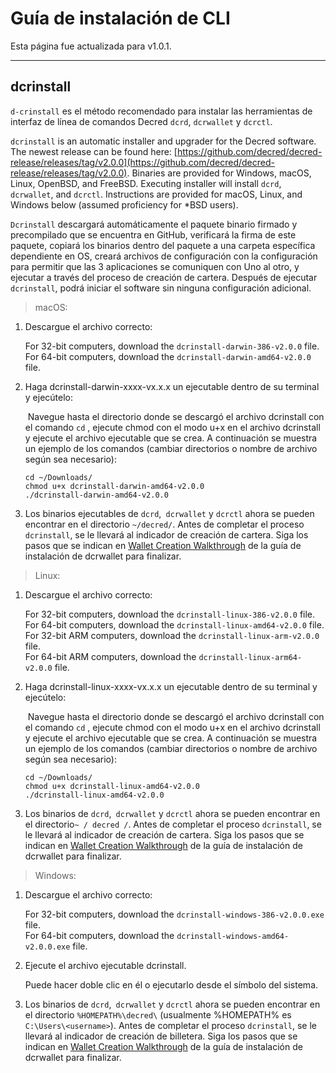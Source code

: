 # Guía de instalación de CLI

Esta página fue actualizada para v1.0.1.

---

## dcrinstall 

`d-crinstall` es el método recomendado para instalar las herramientas de interfaz de línea de comandos Decred `dcrd`, `dcrwallet` y `dcrctl`.

`dcrinstall` is an automatic installer and upgrader for the Decred software. The newest release can be found here: [https://github.com/decred/decred-release/releases/tag/v2.0.0](https://github.com/decred/decred-release/releases/tag/v2.0.0). Binaries are provided for Windows, macOS, Linux, OpenBSD, and FreeBSD. Executing installer will install `dcrd`, `dcrwallet`, and `dcrctl`. Instructions are provided for macOS, Linux, and Windows below (assumed proficiency for *BSD users).

`Dcrinstall` descargará automáticamente el paquete binario firmado y precompilado que se encuentra en GitHub, verificará la firma de este paquete, copiará los binarios dentro del paquete a una carpeta específica dependiente en OS, creará archivos de configuración con la configuración para permitir que las 3 aplicaciones se comuniquen con Uno al otro, y ejecutar a través del proceso de creación de cartera. Después de ejecutar `dcrinstall`, podrá iniciar el software sin ninguna configuración adicional.

> macOS:

1. Descargue el archivo correcto:

    For 32-bit computers, download the `dcrinstall-darwin-386-v2.0.0` file. <br />
    For 64-bit computers, download the `dcrinstall-darwin-amd64-v2.0.0` file.

2. Haga dcrinstall-darwin-xxxx-vx.x.x un ejecutable dentro de su terminal y ejecútelo:

    Navegue hasta el directorio donde se descargó el archivo dcrinstall con el comando `cd` , ejecute chmod con el modo u+x en el archivo dcrinstall y ejecute el archivo ejecutable que se crea. A continuación se muestra un ejemplo de los comandos (cambiar directorios o nombre de archivo según sea necesario):
    
    `cd ~/Downloads/` <br />
    `chmod u+x dcrinstall-darwin-amd64-v2.0.0` <br />
    `./dcrinstall-darwin-amd64-v2.0.0`
    
3. Los binarios ejecutables de `dcrd`,` dcrwallet` y `dcrctl` ahora se pueden encontrar en el directorio `~/decred/`. Antes de completar el proceso `dcrinstall`, se le llevará al indicador de creación de cartera. Siga los pasos que se indican en [Wallet Creation Walkthrough](/getting-started/user-guides/dcrwallet-setup.md#wallet-creation-walkthrough) de la guía de instalación de dcrwallet para finalizar.

> Linux:

1. Descargue el archivo correcto:

    For 32-bit computers, download the `dcrinstall-linux-386-v2.0.0` file. <br />
    For 64-bit computers, download the `dcrinstall-linux-amd64-v2.0.0` file. <br />
    For 32-bit ARM computers, download the `dcrinstall-linux-arm-v2.0.0` file. <br />
    For 64-bit ARM computers, download the `dcrinstall-linux-arm64-v2.0.0` file.

2. Haga dcrinstall-linux-xxxx-vx.x.x un ejecutable dentro de su terminal y ejecútelo:

    Navegue hasta el directorio donde se descargó el archivo dcrinstall con el comando `cd` , ejecute chmod con el modo u+x en el archivo dcrinstall y ejecute el archivo ejecutable que se crea. A continuación se muestra un ejemplo de los comandos (cambiar directorios o nombre de archivo según sea necesario):
    
    `cd ~/Downloads/` <br />
    `chmod u+x dcrinstall-linux-amd64-v2.0.0` <br />
    `./dcrinstall-linux-amd64-v2.0.0`
    
3. Los binarios de `dcrd`,` dcrwallet` y `dcrctl` ahora se pueden encontrar en el directorio` ~ / decred / `. Antes de completar el proceso `dcrinstall`, se le llevará al indicador de creación de cartera. Siga los pasos que se indican en [Wallet Creation Walkthrough](/getting-started/user-guides/dcrwallet-setup.md#wallet-creation-walkthrough) de la guía de instalación de dcrwallet para finalizar.

> Windows:

1. Descargue el archivo correcto:

    For 32-bit computers, download the `dcrinstall-windows-386-v2.0.0.exe` file. <br />
    For 64-bit computers, download the `dcrinstall-windows-amd64-v2.0.0.exe` file. <br />

2.  Ejecute el archivo ejecutable dcrinstall.

    Puede hacer doble clic en él o ejecutarlo desde el símbolo del sistema.
    
3. Los binarios de `dcrd`,` dcrwallet` y `dcrctl` ahora se pueden encontrar en el directorio `%HOMEPATH%\decred\` (usualmente %HOMEPATH% es `C:\Users\<username>`). Antes de completar el proceso `dcrinstall`, se le llevará al indicador de creación de billetera. Siga los pasos que se indican en [Wallet Creation Walkthrough](/getting-started/user-guides/dcrwallet-setup.md#wallet-creation-walkthrough) de la guía de instalación de dcrwallet para finalizar.
